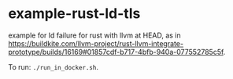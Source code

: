 # example-rust-ld-tls
example for ld failure for rust with llvm at HEAD, as in https://buildkite.com/llvm-project/rust-llvm-integrate-prototype/builds/16169#01857cdf-b717-4bfb-940a-077552785c5f.

To run: `./run_in_docker.sh`.
